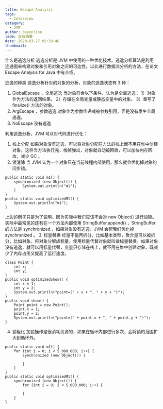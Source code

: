 ```yaml
---
title: Escape Analysis
tags:
  - Interview
category:
  - JVM
author: bsyonline
lede: 没有摘要
date: 2020-03-27 09:39:40
thumbnail:
---
```


什么是逃逸分析
逃逸分析是 JVM 中使用的一种优化技术。逃逸分析算法是利用连通图来构建对象和引用对象之间的可达性，以此进行数据流分析的方法，在论文 Escape Analysis for Java 中有介绍。

逃逸的种类
逃逸分析针对的对象的分析，对象的逃逸状态有 3 种：
1. GlobalEscape ，全局逃逸
当对象符合以下条件，认为是全局逃逸：
	1）对象作为方法的返回结果。
	2）存储在全局变量或静态变量中的对象。
	3）重写了 finalize() 方法的对象。
2. ArgEscape ，参数逃逸
对象作为参数传递或被参数引用，但是没有发生全局逃逸。
3. NoEscape 没有逃逸

利用逃逸分析，JVM 可以对代码进行优化：
1. 栈上分配
如果对象没有逃逸，可以将对象分配在方法的栈上而不用在堆中创建对象，这样当方法执行完，栈帧弹出，对象就自动被回收，可以加快内存回收，减少 GC 。
2. 锁消除
当 JVM 认为一个对象只在当前线程内部使用，那么就会优化掉对象的同步锁。
```
public static void m1() {
	synchronized (new Object()) {
		System.out.println("m1");
	}
}
public static void optimizedM1() {
	System.out.println("m1");
}
```
上边的例子只是为了说明，因为实际中我们应该不会对 new Object() 进行加锁。实际中最常见的还有在一个方法内部使用 StringBuffer.append() ，StringBuffer 的方法是 synchronized ，如果对象没有逃逸，JVM 会帮我们优化掉 synchronized 。
3. 标量替换
标量不能再拆分，比如基本类型，聚合量可以被拆分，比如对象。将对象分解成标量，使用标量代替对象就叫做标量替换。如果对象没有逃逸，就可以用标量代替，变量只存储在栈上，就不用在堆中创建对象，既减少了内存占用又提高了运行速度。
```
class Point {
	int x;
	int y;
}
public void optimizedShow() {
	int x = 1;
	int y = 2;
	System.out.println("point=(" + x + ", " + y + ")");
}
public void show() {
	Point point = new Point();
	point.x = 1;
	point.y = 2;
	System.out.println("point=(" + point.x + ", " + point.y + ")");
}
```
4. 锁粗化
加锁操作是很消耗资源的，如果在循环内部进行多次，会将锁的范围扩大到循环外。
```
public static void m1() {
	for (int i = 0; i < 5_000_000; i++) {
		synchronized (new Object()) {

		}
	}
}
public static void optimizedM1() {
	synchronized (new Object()) {
		for (int i = 0; i < 5_000_000; i++) {

		}
	}
}
```